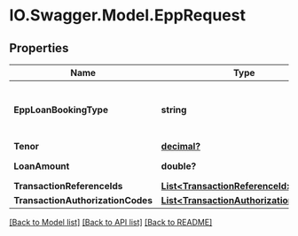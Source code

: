 # IO.Swagger.Model.EppRequest
## Properties

Name | Type | Description | Notes
------------ | ------------- | ------------- | -------------
**EppLoanBookingType** | **string** | Type of the easy payment plan loan booking.This is a reference data field. Please use /v1/apac/utilities/referenceData/{eppLoanBookingType} resource to get possible value of this field with description. | 
**Tenor** | [**decimal?**](BigDecimal.md) | Tenure of loan in months. | [optional] 
**LoanAmount** | **double?** | Eligible loan amount. Applicable only for EPP of type STATEMENT. | [optional] 
**TransactionReferenceIds** | [**List&lt;TransactionReferenceId&gt;**](TransactionReferenceId.md) |  | [optional] 
**TransactionAuthorizationCodes** | [**List&lt;TransactionAuthorizationCodes&gt;**](TransactionAuthorizationCodes.md) |  | [optional] 

[[Back to Model list]](../README.md#documentation-for-models) [[Back to API list]](../README.md#documentation-for-api-endpoints) [[Back to README]](../README.md)

